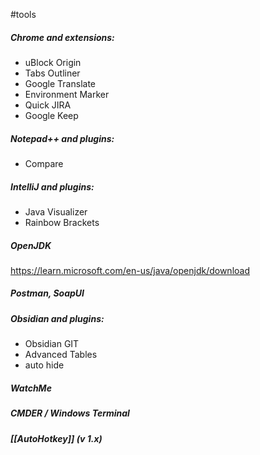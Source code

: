 #tools 

##### Chrome and extensions:
- uBlock Origin
- Tabs Outliner
- Google Translate
- Environment Marker
- Quick JIRA
- Google Keep

##### Notepad++ and plugins:
- Compare

##### IntelliJ and plugins:
- Java Visualizer
- Rainbow Brackets

##### OpenJDK
https://learn.microsoft.com/en-us/java/openjdk/download

##### Postman, SoapUI

##### Obsidian and plugins:
- Obsidian GIT
- Advanced Tables
- auto hide

##### WatchMe

##### CMDER / Windows Terminal

##### [[AutoHotkey]] (v 1.x)